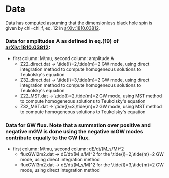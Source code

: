 # Data

Data has computed assuming that the dimensionless black hole spin is given by chi=chi_f, eq. 12 in [arXiv:1810.03812](https://arxiv.org/pdf/1810.03812.pdf).

### Data for amplitudes A as defined in eq.(19) of  [arXiv:1810.03812](https://arxiv.org/pdf/1810.03812.pdf): 

- first column: M\mu, second column: amplitude A
  - Z22_direct.dat -> \tide{l}=2,\tide{m}=2 GW mode, using direct integration method to compute homogeneous solutions to Teukolsky's equation
  - Z32_direct.dat ->  \tide{l}=3,\tide{m}=2 GW mode, using direct integration method to compute homogeneous solutions to Teukolsky's equation
  - Z22_MST.dat -> \tide{l}=2,\tide{m}=2 GW mode, using MST method to compute homogeneous solutions to Teukolsky's equation
  - Z32_MST.dat ->  \tide{l}=3,\tide{m}=2 GW mode, using MST method to compute homogeneous solutions to Teukolsky's equation


### Data for GW flux. Note that a summation over positive and negative mGW is done using the negative mGW modes contribute equally to the GW flux.

- first column: M\mu, second column: dE/dt/(M_s/M)^2
  - fluxGWl2m2.dat -> dE/dt/(M_s/M)^2 for the \tide{l}=2,\tide{m}=2 GW mode, using direct integration method
  - fluxGWl3m2.dat  -> dE/dt/(M_s/M)^2 for the \tide{l}=3,\tide{m}=2 GW mode, using direct integration method
